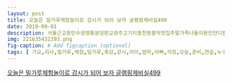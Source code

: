 ```yaml
---
layout: post
title: 오늘은 밀가루체험놀이로 강시가 되어 보자 글램핑제비실499 
date: 2019-09-01
description: 서울근교동탄수원영통분당판교광주고기리동천동흥덕맛집주말가족나들이용인잔디썰매스켈레톤루지 내가요리사밀가루체험를이 서울서초강남마포여의도근교동탄수원영통흥덕기흥동천동분당판교고기리 
img: 221635432393.png
fig-caption: # Add figcaption (optional)
tags: [ 가요,리사,밀가루,체험,밀가루,촉감,강시,아이,엄마,아빠,걱정,오늘,준비,연습,누구,준비,일이,촉감,밀가루,제거,야외,체험,마냥,거위,시간,공간,글램핑,비실 ]
---
```

[오늘은 밀가루체험놀이로 강시가 되어 보자 글램핑제비실499 ](https://blog.naver.com/kingston2100?Redirect=Log&logNo=221635432393)